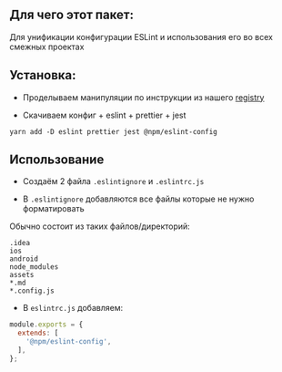 ## Для чего этот пакет:

Для унификации конфигурации ESLint и использования его во всех смежных проектах

## Установка:

- Проделываем манипуляции по инструкции из нашего [registry](https://glab.lad24.ru/npm/registry)
  
- Скачиваем конфиг + eslint + prettier + jest
```bahs
yarn add -D eslint prettier jest @npm/eslint-config
```

## Использование
- Создаём 2 файла `.eslintignore` и `.eslintrc.js`

- В `.eslintignore` добавляются все файлы которые не нужно форматировать

Обычно состоит из таких файлов/директорий:
```
.idea
ios
android
node_modules
assets
*.md
*.config.js
```

- В `eslintrc.js` добавляем:

```js
module.exports = {
  extends: [
    '@npm/eslint-config',
  ],
};
```

